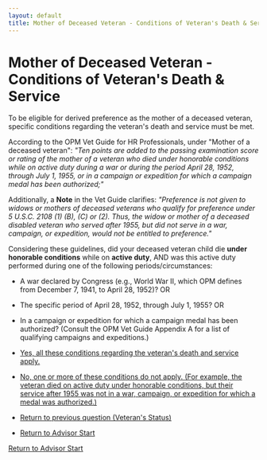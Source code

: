 ```yaml
---
layout: default
title: Mother of Deceased Veteran - Conditions of Veteran's Death & Service
---
```


# Mother of Deceased Veteran - Conditions of Veteran's Death & Service

To be eligible for derived preference as the mother of a deceased veteran, specific conditions regarding the veteran's death and service must be met.

According to the OPM Vet Guide for HR Professionals, under "Mother of a deceased veteran":
*"Ten points are added to the passing examination score or rating of the mother of a veteran who died under honorable conditions while on active duty during a war or during the period April 28, 1952, through July 1, 1955, or in a campaign or expedition for which a campaign medal has been authorized;"*

Additionally, a **Note** in the Vet Guide clarifies:
*"Preference is not given to widows or mothers of deceased veterans who qualify for preference under 5 U.S.C. 2108 (1) (B), (C) or (2). Thus, the widow or mother of a deceased disabled veteran who served after 1955, but did not serve in a war, campaign, or expedition, would not be entitled to preference."*

Considering these guidelines, did your deceased veteran child die **under honorable conditions** while on **active duty**, AND was this active duty performed during one of the following periods/circumstances:
* A war declared by Congress (e.g., World War II, which OPM defines from December 7, 1941, to April 28, 1952)? OR
* The specific period of April 28, 1952, through July 1, 1955? OR
* In a campaign or expedition for which a campaign medal has been authorized? (Consult the OPM Vet Guide Appendix A for a list of qualifying campaigns and expeditions.)

*   [Yes, all these conditions regarding the veteran's death and service apply.](./derived_mother_common_fatherinfo.md)
*   [No, one or more of these conditions do not apply. (For example, the veteran died on active duty under honorable conditions, but their service after 1955 was not in a war, campaign, or expedition for which a medal was authorized.)](./ineligible_derived_mother_deceased_vetdeathcond.md)
*   [Return to previous question (Veteran's Status)](./derived_mother_vetstatus.md)
*   [Return to Advisor Start](./start.md)

[Return to Advisor Start](./start.md)
